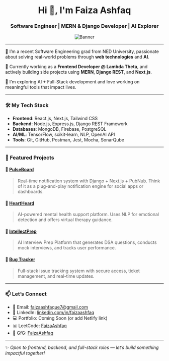 <h1 align="center">Hi 👋, I'm Faiza Ashfaq</h1>
<h3 align="center">Software Engineer | MERN & Django Developer | AI Explorer</h3>

<p align="center">
  <img src="https://github.com/Faiza123-eng/Faiza123-eng/blob/main/banner.png" alt="Banner" />
</p>

---

🌱 I’m a recent Software Engineering grad from NED University, passionate about solving real-world problems through **web technologies** and **AI**.

💼 Currently working as a **Frontend Developer @ Lambda Theta**, and actively building side projects using **MERN**, **Django REST**, and **Next.js**.

🚀 I'm exploring AI + Full-Stack development and love working on meaningful tools that impact lives.

---

### 🛠️ My Tech Stack
- **Frontend**: React.js, Next.js, Tailwind CSS
- **Backend**: Node.js, Express.js, Django REST Framework
- **Databases**: MongoDB, Firebase, PostgreSQL
- **AI/ML**: TensorFlow, scikit-learn, NLP, OpenAI API
- **Tools**: Git, GitHub, Postman, Jest, Mocha, SonarQube

---

### 📌 Featured Projects

#### 🔔 [PulseBoard](https://github.com/Faiza123-eng/pulseBoard)
> Real-time notification system with Django + Next.js + PubNub. Think of it as a plug-and-play notification engine for social apps or dashboards.

#### 🧠 [HeartHeard](https://github.com/Faiza123-eng/HeartHeard)
> AI-powered mental health support platform. Uses NLP for emotional detection and offers virtual therapy guidance.

#### 💬 [IntellectPrep](https://github.com/Faiza123-eng/IntellectPrep)
> AI Interview Prep Platform that generates DSA questions, conducts mock interviews, and tracks user performance.

#### 🐞 [Bug Tracker](https://github.com/Faiza123-eng/Bug-Tracker)
> Full-stack issue tracking system with secure access, ticket management, and real-time updates.

---

### 📫 Let’s Connect
- 💌 Email: [faizaashfaque7@gmail.com](mailto:faizaashfaque7@gmail.com)
- 💼 LinkedIn: [linkedin.com/in/faizaashfaq](https://linkedin.com/in/faizaashfaq)
- 💻 Portfolio: Coming Soon (or add Netlify link)
- 📊 LeetCode: [FaizaAshfaq](https://leetcode.com/your-username)  
- 📘 GfG: [FaizaAshfaq](https://geeksforgeeks.org/your-profile)

---

✨ *Open to frontend, backend, and full-stack roles — let’s build something impactful together!*
